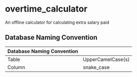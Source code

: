 # overtime_calculator
An offline calculator for calculating extra salary paid

## Database Naming Convention

|Database Naming Convention||
|:-----------|:-------------|
|Table    |UpperCamelCase(s)|
|Column    |snake_case      |
